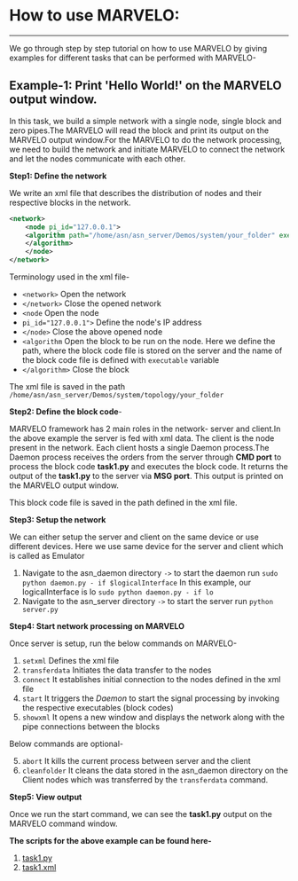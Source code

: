 # How to use MARVELO:
------------------------


We go through step by step tutorial on how to use MARVELO by giving examples for different tasks that can be performed with MARVELO-

## Example-1: Print 'Hello World!' on the MARVELO output window.

In this task, we build a simple network with a single node, single block and zero pipes.The MARVELO will read the block and print its output on the MARVELO output window.For the MARVELO to do the network processing, we need to build the network and initiate MARVELO to connect the network and let the nodes communicate with each other.

**Step1: Define the network** 

We write an xml file that describes the distribution of nodes and their respective blocks in the network.

```xml
<network> 
    <node pi_id="127.0.0.1">
	<algorithm path="/home/asn/asn_server/Demos/system/your_folder" executable="./task1.py">                                	
	</algorithm>
    </node> 
</network> 
```

Terminology used in the xml file-

*  `<network>` Open the network
*  `</network>` Close the opened network	
*  `<node` Open the node
* `pi_id="127.0.0.1">` Define the node's IP address
*  `</node>` Close the above opened node
*  `<algorithm` Open the block to be run on the node. Here we define the path, where the block code file is stored on the server and the     name of the block code file is defined with `executable` variable
*  `</algorithm>` Close the block

The xml file is saved in the path `/home/asn/asn_server/Demos/system/topology/your_folder` 

**Step2: Define the block code**- 

MARVELO framework has 2 main roles in the network- server and client.In the above example the server is fed with xml data. The client is the node present in the network. Each client hosts a single Daemon process.The Daemon process receives the orders from the server through **CMD port** to process the block code **task1.py** and executes the block code. It returns the output of the **task1.py** to the server via **MSG port**. This output is printed on the MARVELO output window.

This block code file is saved in the path defined in the xml file.

**Step3: Setup the network**

We can either setup the server and client on the same device or use different devices. Here we use same device for the server and client which is called as Emulator

  1. Navigate to the asn_daemon directory `->` to start the daemon run `sudo python daemon.py - if $logicalInterface` In this example,        our logicalInterface is lo `sudo python daemon.py - if lo`
  2. Navigate to the asn_server directory `->` to start the server run `python server.py` 

**Step4: Start network processing on MARVELO**

Once server is setup, run the below commands on MARVELO-

  1. `setxml` Defines the xml file 
  2. `transferdata` Initiates the data transfer to the nodes
  3. `connect` It establishes initial connection to the nodes defined in the xml file 
  3. `start` It triggers the *Daemon* to start the signal processing by invoking the respective executables (block codes)
  4. `showxml` It opens a new window and displays the network along with the pipe connections between the blocks

Below commands are optional-

  5. `abort` It kills the current process between server and the client 
  6. `cleanfolder` It cleans the data stored in the asn_daemon directory on the Client nodes which was transferred by the `transferdata`       command.


**Step5: View output**

Once we run the start command, we can see the **task1.py** output on the MARVELO command window.


**The scripts for the above example can be found here-**
  1. [task1.py](https://github.com/nispk/shk_computerNetworks/blob/master/task1.py) 
  2. [task1.xml](https://github.com/nispk/shk_computerNetworks/blob/master/task1.xml)





